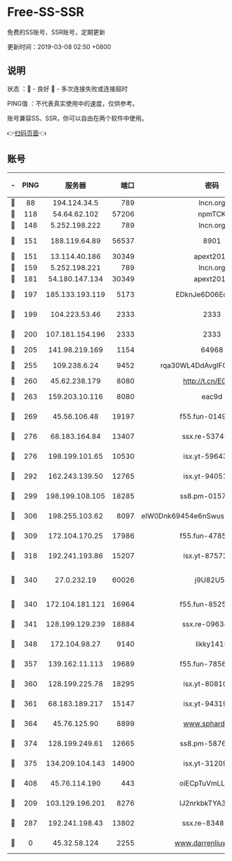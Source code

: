 # Free-SS-SSR

免费的SS账号、SSR账号，定期更新

更新时间：2019-03-08 02:50 +0800

## 说明

状态     ：🙂 - 良好 🙁 - 多次连接失败或连接超时

PING值   ：不代表真实使用中的速度，仅供参考。

账号兼容SS、SSR，你可以自由在两个软件中使用。

👉[扫码页面](https://liesauer.github.io/Free-SS-SSR/)👈

## 账号

|-|PING|服务器|端口|密码|加密方式|区域|
|:----:|:----:|:-----:|-----:|:----:|:----:|:----:|
|🙂|88|194.124.34.5|789|lncn.org|rc4|JP|
|🙂|118|54.64.62.102|57206|npmTCK|rc4-md5|JP|
|🙂|148|5.252.198.222|789|lncn.org|rc4|JP|
|🙂|151|188.119.64.89|56537|8901|aes-256-cfb|RU|
|🙂|151|13.114.40.186|30349|apext2019|chacha20|JP|
|🙂|159|5.252.198.221|789|lncn.org|rc4|JP|
|🙂|181|54.180.147.134|30349|apext2019|chacha20|KR|
|🙂|197|185.133.193.119|5173|EDknJe6D06EoWDaw|aes-256-cfb|US|
|🙂|199|104.223.53.46|2333|2333|aes-256-cfb|US|
|🙂|200|107.181.154.196|2333|2333|aes-256-cfb|US|
|🙂|205|141.98.219.169|1154|64968|chacha20|US|
|🙂|255|109.238.6.24|9452|rqa30WL4DdAvgIFG6Fs3znzTa|aes-256-cfb|FR|
|🙂|260|45.62.238.179|8080|http://t.cn/EGJIyrl|rc4-md5|CA|
|🙂|263|159.203.10.116|8080|eac9d|aes-256-cfb|CA|
|🙂|269|45.56.106.48|19197|f55.fun-01494565|aes-256-cfb|US|
|🙂|276|68.183.164.84|13407|ssx.re-53745129|aes-256-cfb|US|
|🙂|276|198.199.101.65|10530|isx.yt-59643957|aes-256-cfb|US|
|🙂|292|162.243.139.50|12765|isx.yt-94051711|aes-256-cfb|US|
|🙂|299|198.199.108.105|18285|ss8.pm-01574549|aes-256-cfb|US|
|🙂|306|198.255.103.62|8097|eIW0Dnk69454e6nSwuspv9DmS201tQ0D|aes-256-cfb|US|
|🙂|309|172.104.170.25|17986|f55.fun-47859679|aes-256-cfb|SG|
|🙂|318|192.241.193.86|15207|isx.yt-87573617|aes-256-cfb|US|
|🙂|340|27.0.232.19|60026|j9U82U53|xchacha20-ietf-poly1305|HK|
|🙂|340|172.104.181.121|16964|f55.fun-85258208|aes-256-cfb|SG|
|🙂|341|128.199.129.239|18884|ssx.re-09634960|aes-256-cfb|SG|
|🙂|348|172.104.98.27|9140|likky1415|aes-256-cfb|JP|
|🙂|357|139.162.11.113|19689|f55.fun-78561248|aes-256-cfb|SG|
|🙂|360|128.199.225.78|18295|isx.yt-80810845|aes-256-cfb|SG|
|🙂|361|68.183.189.217|15147|isx.yt-94319224|aes-256-cfb|SG|
|🙂|364|45.76.125.90|8899|www.sphard.com|aes-256-cfb|AU|
|🙂|374|128.199.249.61|12665|ss8.pm-58768243|aes-256-cfb|SG|
|🙂|375|134.209.104.143|14900|isx.yt-31209603|aes-256-cfb|SG|
|🙂|408|45.76.114.190|443|oiECpTuVmLLxk4Ts|aes-256-cfb|AU|
|🙂|209|103.129.196.201|8276|lJ2nrkbkTYA30wv0|aes-256-cfb|US|
|🙂|287|192.241.198.43|13802|ssx.re-83481697|aes-256-cfb|US|
|🙁|0|45.32.58.124|2255|www.darrenliuwei.com|aes-256-cfb|JP|
